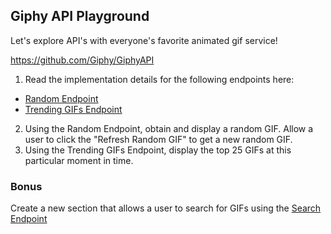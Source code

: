 ## Giphy API Playground

Let's explore API's with everyone's favorite animated gif service!

https://github.com/Giphy/GiphyAPI

1. Read the implementation details for the following endpoints here:
  - [Random Endpoint](https://github.com/Giphy/GiphyAPI#random-endpoint)
  - [Trending GIFs Endpoint](https://github.com/Giphy/GiphyAPI#trending-gifs-endpoint)
2. Using the Random Endpoint, obtain and display a random GIF. Allow a user to click the "Refresh Random GIF" to get a new random GIF.
3. Using the Trending GIFs Endpoint, display the top 25 GIFs at this particular moment in time.

### Bonus

Create a new section that allows a user to search for GIFs using the [Search Endpoint](https://github.com/Giphy/GiphyAPI#search-endpoint)
